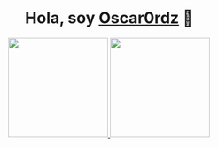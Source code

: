 <div align="center">
<h1 align="center">Hola, soy <a href="https://aristi.dev">Oscar0rdz</a> 👋</h1>
</div>
<blockquote class="imgur-embed-pub" lang="en" data-id="a/wTv7s3I" data-context="false" ><a href="//imgur.com/a/wTv7s3I"></a></blockquote><script async src="//s.imgur.com/min/embed.js" charset="utf-8"></script>

<p align="center">
<a href="(https://github.com/oscar0rdz)">
  <img height="180em" src="https://github-readme-stats-eight-theta.vercel.app/api?username=oscar0rdz&show_icons=true&theme=algolia&include_all_commits=true&count_private=true"/>
  <img height="180em" src="https://github-readme-stats-eight-theta.vercel.app/api/top-langs/?username=oscar0rdz&layout=compact&langs_count=8&theme=algolia"/>
</a>
</p>

